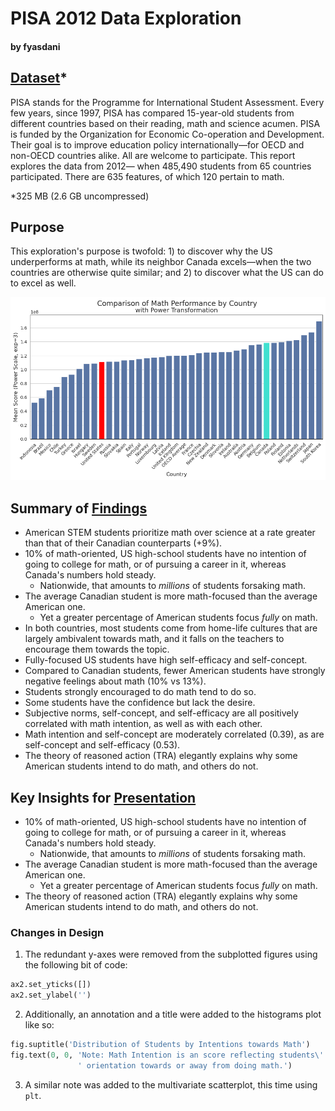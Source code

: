 # PISA 2012 Data Exploration
#### by fyasdani

## [Dataset](https://www.google.com/url?q=https://s3.amazonaws.com/udacity-hosted-downloads/ud507/pisa2012.csv.zip&sa=D&ust=1581581520574000)\*

PISA stands for the Programme for International Student Assessment. Every few
years, since 1997, PISA has compared 15-year-old students from different
countries based on their reading, math and science acumen. PISA is funded by
the Organization for Economic Co-operation and Development. Their goal is to
improve education policy internationally—for OECD and non-OECD countries alike.
All are welcome to participate. This report explores the data from 2012—
when 485,490 students from 65 countries participated. There are 635 features,
of which 120 pertain to math.

\*325 MB (2.6 GB uncompressed)

## Purpose

This exploration's purpose is twofold: 1) to discover why the US underperforms
at math, while its neighbor Canada excels—when the two countries are otherwise
quite similar; and 2) to discover what the US can do to excel as well.

![barplot comparing math performance of countries](added-analysis/math_perf.png)

## Summary of [Findings](https://raw.githack.com/fyasdani/pisa-exploration/main/exploration.html)

-   American STEM students prioritize math over science at a rate greater than
    that of their Canadian counterparts (+9%).
-   10% of math-oriented, US high-school students have no intention of going to
    college for math, or of pursuing a career in it, whereas Canada's numbers
    hold steady.
    -   Nationwide, that amounts to *millions* of students forsaking math.
-   The average Canadian student is more math-focused than the average American
    one.
    -   Yet a greater percentage of American students focus *fully* on math.
-   In both countries, most students come from home-life cultures that are
    largely ambivalent towards math, and it falls on the teachers to encourage
    them towards the topic.
-   Fully-focused US students have high self-efficacy and self-concept.
-   Compared to Canadian students, fewer American students have strongly
    negative feelings about math (10% vs 13%).
-   Students strongly encouraged to do math tend to do so.
-   Some students have the confidence but lack the desire.
-   Subjective norms, self-concept, and self-efficacy are all positively
    correlated with math intention, as well as with each other.
-   Math intention and self-concept are moderately correlated (0.39), as are
    self-concept and self-efficacy (0.53).
-   The theory of reasoned action (TRA) elegantly explains why some American
    students intend to do math, and others do not.

## Key Insights for [Presentation](https://raw.githack.com/fyasdani/pisa-exploration/main/explanation.slides.html#/)

-   10% of math-oriented, US high-school students have no intention of going to
    college for math, or of pursuing a career in it, whereas Canada's numbers
    hold steady.
    -   Nationwide, that amounts to *millions* of students forsaking math.
-   The average Canadian student is more math-focused than the average American
    one.
    -   Yet a greater percentage of American students focus *fully* on math.
-   The theory of reasoned action (TRA) elegantly explains why some American
    students intend to do math, and others do not.

### Changes in Design

1)  The redundant y-axes were removed from the subplotted figures using the
    following bit of code:

```python
ax2.set_yticks([])
ax2.set_ylabel('')
```

2)  Additionally, an annotation and a title were added to the histograms plot
    like so:

```python
fig.suptitle('Distribution of Students by Intentions towards Math')
fig.text(0, 0, 'Note: Math Intention is an score reflecting students\'' 
               ' orientation towards or away from doing math.')
```

3)  A similar note was added to the multivariate scatterplot, this time using
    `plt`.
